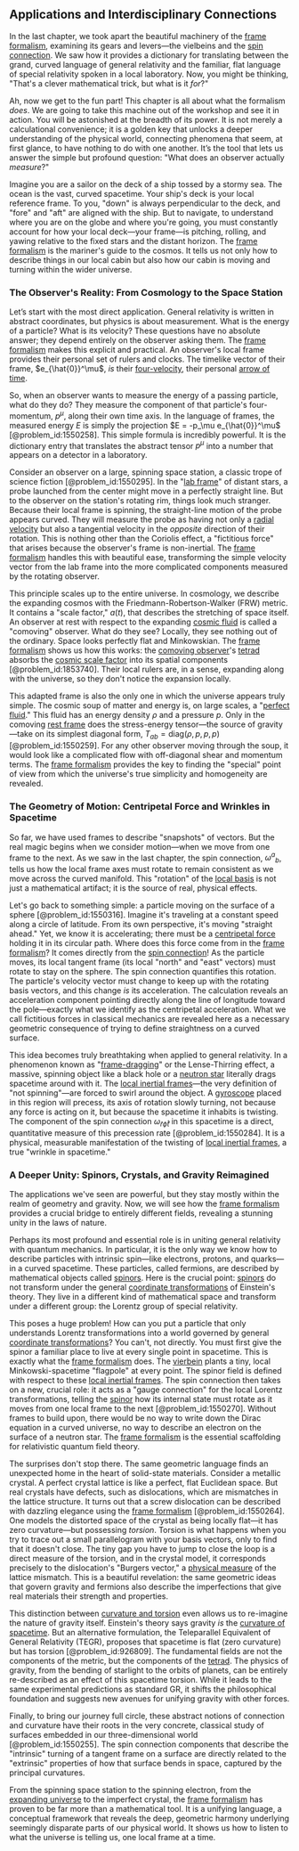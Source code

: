 ## Applications and Interdisciplinary Connections

In the last chapter, we took apart the beautiful machinery of the [frame formalism](@article_id:191703), examining its gears and levers—the vielbeins and the [spin connection](@article_id:161251). We saw how it provides a dictionary for translating between the grand, curved language of general relativity and the familiar, flat language of special relativity spoken in a local laboratory. Now, you might be thinking, "That's a clever mathematical trick, but what is it *for*?"

Ah, now we get to the fun part! This chapter is all about what the formalism *does*. We are going to take this machine out of the workshop and see it in action. You will be astonished at the breadth of its power. It is not merely a calculational convenience; it is a golden key that unlocks a deeper understanding of the physical world, connecting phenomena that seem, at first glance, to have nothing to do with one another. It’s the tool that lets us answer the simple but profound question: "What does an observer actually *measure*?"

Imagine you are a sailor on the deck of a ship tossed by a stormy sea. The ocean is the vast, curved spacetime. Your ship's deck is your local reference frame. To you, "down" is always perpendicular to the deck, and "fore" and "aft" are aligned with the ship. But to navigate, to understand where you are on the globe and where you're going, you must constantly account for how your local deck—your frame—is pitching, rolling, and yawing relative to the fixed stars and the distant horizon. The [frame formalism](@article_id:191703) is the mariner's guide to the cosmos. It tells us not only how to describe things in our local cabin but also how our cabin is moving and turning within the wider universe.

### The Observer's Reality: From Cosmology to the Space Station

Let’s start with the most direct application. General relativity is written in abstract coordinates, but physics is about measurement. What is the energy of a particle? What is its velocity? These questions have no absolute answer; they depend entirely on the observer asking them. The [frame formalism](@article_id:191703) makes this explicit and practical. An observer's local frame provides their personal set of rulers and clocks. The timelike vector of their frame, $e_{\hat{0}}^\mu$, *is* their [four-velocity](@article_id:273514), their personal [arrow of time](@article_id:143285).

So, when an observer wants to measure the energy of a passing particle, what do they do? They measure the component of that particle's four-momentum, $p^\mu$, along their own time axis. In the language of frames, the measured energy $E$ is simply the projection $E = -p_\mu e_{\hat{0}}^\mu$ [@problem_id:1550258]. This simple formula is incredibly powerful. It is the dictionary entry that translates the abstract tensor $p^\mu$ into a number that appears on a detector in a laboratory.

Consider an observer on a large, spinning space station, a classic trope of science fiction [@problem_id:1550295]. In the "[lab frame](@article_id:180692)" of distant stars, a probe launched from the center might move in a perfectly straight line. But to the observer on the station's rotating rim, things look much stranger. Because their local frame is spinning, the straight-line motion of the probe appears curved. They will measure the probe as having not only a [radial velocity](@article_id:159330) but also a tangential velocity in the *opposite* direction of their rotation. This is nothing other than the Coriolis effect, a "fictitious force" that arises because the observer's frame is non-inertial. The [frame formalism](@article_id:191703) handles this with beautiful ease, transforming the simple velocity vector from the lab frame into the more complicated components measured by the rotating observer.

This principle scales up to the entire universe. In cosmology, we describe the expanding cosmos with the Friedmann-Robertson-Walker (FRW) metric. It contains a "scale factor," $a(t)$, that describes the stretching of space itself. An observer at rest with respect to the expanding [cosmic fluid](@article_id:160951) is called a "comoving" observer. What do they see? Locally, they see nothing out of the ordinary. Space looks perfectly flat and Minkowskian. The [frame formalism](@article_id:191703) shows us how this works: the [comoving observer](@article_id:157674)'s [tetrad](@article_id:157823) absorbs the [cosmic scale factor](@article_id:161356) into its spatial components [@problem_id:1853740]. Their local rulers are, in a sense, expanding along with the universe, so they don't notice the expansion locally.

This adapted frame is also the only one in which the universe appears truly simple. The cosmic soup of matter and energy is, on large scales, a "[perfect fluid](@article_id:161415)." This fluid has an energy density $\rho$ and a pressure $p$. Only in the comoving [rest frame](@article_id:262209) does the stress-energy tensor—the source of gravity—take on its simplest diagonal form, $T_{ab} = \text{diag}(\rho, p, p, p)$ [@problem_id:1550259]. For any other observer moving through the soup, it would look like a complicated flow with off-diagonal shear and momentum terms. The [frame formalism](@article_id:191703) provides the key to finding the "special" point of view from which the universe's true simplicity and homogeneity are revealed.

### The Geometry of Motion: Centripetal Force and Wrinkles in Spacetime

So far, we have used frames to describe "snapshots" of vectors. But the real magic begins when we consider motion—when we move from one frame to the next. As we saw in the last chapter, the spin connection, $\omega^a{}_{b}$, tells us how the local frame axes must rotate to remain consistent as we move across the curved manifold. This "rotation" of the [local basis](@article_id:151079) is not just a mathematical artifact; it is the source of real, physical effects.

Let's go back to something simple: a particle moving on the surface of a sphere [@problem_id:1550316]. Imagine it's traveling at a constant speed along a circle of latitude. From its own perspective, it's moving "straight ahead." Yet, we know it is accelerating; there must be a [centripetal force](@article_id:166134) holding it in its circular path. Where does this force come from in the [frame formalism](@article_id:191703)? It comes directly from the [spin connection](@article_id:161251)! As the particle moves, its local tangent frame (its local "north" and "east" vectors) must rotate to stay on the sphere. The spin connection quantifies this rotation. The particle's velocity vector must change to keep up with the rotating basis vectors, and this change *is* its acceleration.  The calculation reveals an acceleration component pointing directly along the line of longitude toward the pole—exactly what we identify as the centripetal acceleration. What we call fictitious forces in classical mechanics are revealed here as a necessary geometric consequence of trying to define straightness on a curved surface.

This idea becomes truly breathtaking when applied to general relativity. In a phenomenon known as "[frame-dragging](@article_id:159698)" or the Lense-Thirring effect, a massive, spinning object like a black hole or a [neutron star](@article_id:146765) literally drags spacetime around with it. The [local inertial frames](@article_id:189711)—the very definition of "not spinning"—are forced to swirl around the object. A [gyroscope](@article_id:172456) placed in this region will precess, its axis of rotation slowly turning, not because any force is acting on it, but because the spacetime it inhabits is twisting. The component of the spin connection $\omega_{\hat{r}\hat{\phi}\hat{t}}$ in this spacetime is a direct, quantitative measure of this precession rate [@problem_id:1550284]. It is a physical, measurable manifestation of the twisting of [local inertial frames](@article_id:189711), a true "wrinkle in spacetime."

### A Deeper Unity: Spinors, Crystals, and Gravity Reimagined

The applications we've seen are powerful, but they stay mostly within the realm of geometry and gravity. Now, we will see how the [frame formalism](@article_id:191703) provides a crucial bridge to entirely different fields, revealing a stunning unity in the laws of nature.

Perhaps its most profound and essential role is in uniting general relativity with quantum mechanics. In particular, it is the only way we know how to describe particles with intrinsic spin—like electrons, protons, and quarks—in a curved spacetime. These particles, called fermions, are described by mathematical objects called [spinors](@article_id:157560). Here is the crucial point: [spinors](@article_id:157560) do not transform under the general [coordinate transformations](@article_id:172233) of Einstein's theory. They live in a different kind of mathematical space and transform under a different group: the Lorentz group of special relativity.

This poses a huge problem! How can you put a particle that only understands Lorentz transformations into a world governed by general [coordinate transformations](@article_id:172233)? You can't, not directly. You must first give the spinor a familiar place to live at every single point in spacetime. This is exactly what the [frame formalism](@article_id:191703) does. The [vierbein](@article_id:158912) plants a tiny, local Minkowski-spacetime "flagpole" at every point. The spinor field is defined with respect to these [local inertial frames](@article_id:189711). The spin connection then takes on a new, crucial role: it acts as a "gauge connection" for the local Lorentz transformations, telling the [spinor](@article_id:153967) how its internal state must rotate as it moves from one local frame to the next [@problem_id:1550270]. Without frames to build upon, there would be no way to write down the Dirac equation in a curved universe, no way to describe an electron on the surface of a neutron star. The [frame formalism](@article_id:191703) is the essential scaffolding for relativistic quantum field theory.

The surprises don't stop there. The same geometric language finds an unexpected home in the heart of solid-state materials. Consider a metallic crystal. A perfect crystal lattice is like a perfect, flat Euclidean space. But real crystals have defects, such as dislocations, which are mismatches in the lattice structure. It turns out that a screw dislocation can be described with dazzling elegance using the [frame formalism](@article_id:191703) [@problem_id:1550264]. One models the distorted space of the crystal as being locally flat—it has zero curvature—but possessing *torsion*. Torsion is what happens when you try to trace out a small parallelogram with your basis vectors, only to find that it doesn't close. The tiny gap you have to jump to close the loop is a direct measure of the torsion, and in the crystal model, it corresponds precisely to the dislocation's "Burgers vector," a [physical measure](@article_id:263566) of the lattice mismatch. This is a beautiful revelation: the same geometric ideas that govern gravity and fermions also describe the imperfections that give real materials their strength and properties.

This distinction between [curvature and torsion](@article_id:163828) even allows us to re-imagine the nature of gravity itself. Einstein's theory says gravity *is* the [curvature of spacetime](@article_id:188986). But an alternative formulation, the Teleparallel Equivalent of General Relativity (TEGR), proposes that spacetime is flat (zero curvature) but has torsion [@problem_id:926809]. The fundamental fields are not the components of the metric, but the components of the [tetrad](@article_id:157823). The physics of gravity, from the bending of starlight to the orbits of planets, can be entirely re-described as an effect of this spacetime torsion. While it leads to the same experimental predictions as standard GR, it shifts the philosophical foundation and suggests new avenues for unifying gravity with other forces.

Finally, to bring our journey full circle, these abstract notions of connection and curvature have their roots in the very concrete, classical study of surfaces embedded in our three-dimensional world [@problem_id:1550255]. The spin connection components that describe the "intrinsic" turning of a tangent frame on a surface are directly related to the "extrinsic" properties of how that surface bends in space, captured by the principal curvatures.

From the spinning space station to the spinning electron, from the [expanding universe](@article_id:160948) to the imperfect crystal, the [frame formalism](@article_id:191703) has proven to be far more than a mathematical tool. It is a unifying language, a conceptual framework that reveals the deep, geometric harmony underlying seemingly disparate parts of our physical world. It shows us how to listen to what the universe is telling us, one local frame at a time.